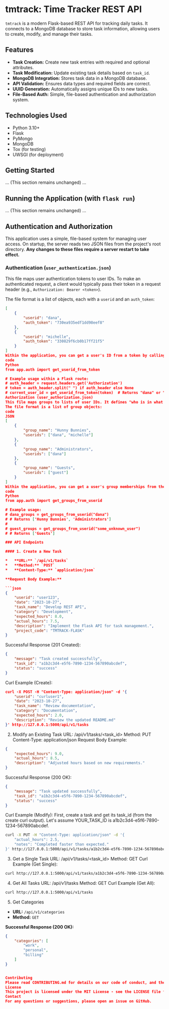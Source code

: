 # tmtrack: Time Tracker REST API

`tmtrack` is a modern Flask-based REST API for tracking daily tasks. It connects to a MongoDB database to store task information, allowing users to create, modify, and manage their tasks.

## Features

*   **Task Creation:** Create new task entries with required and optional attributes.
*   **Task Modification:** Update existing task details based on `task_id`.
*   **MongoDB Integration:** Stores task data in a MongoDB database.
*   **API Validation:** Ensures data types and required fields are correct.
*   **UUID Generation:** Automatically assigns unique IDs to new tasks.
*   **File-Based Auth:** Simple, file-based authentication and authorization system.

## Technologies Used

*   Python 3.10+
*   Flask
*   PyMongo
*   MongoDB
*   Tox (for testing)
*   UWSGI (for deployment)

## Getting Started

... (This section remains unchanged) ...

## Running the Application (with `flask run`)

... (This section remains unchanged) ...

## Authentication and Authorization

This application uses a simple, file-based system for managing user access. On startup, the server reads two JSON files from the project's root directory. **Any changes to these files require a server restart to take effect.**

### Authentication (`user_authentication.json`)

This file maps user authentication tokens to user IDs. To make an authenticated request, a client would typically pass their token in a request header (e.g., `Authorization: Bearer <token>`).

The file format is a list of objects, each with a `userid` and an `auth_token`:
```json
[
    {
        "userid": "dana",
        "auth_token": "730ea935edf1dd98eef8"
    },
    {
        "userid": "michelle",
        "auth_token": "330829f6cb0b17ff21f5"
    }
]
Within the application, you can get a user's ID from a token by calling a helper method:
code
Python
from app.auth import get_userid_from_token

# Example usage within a Flask route:
# auth_header = request.headers.get('Authorization')
# token = auth_header.split(" ") if auth_header else None
# current_user_id = get_userid_from_token(token)  # Returns "dana" or "guest"
Authorization (user_authorization.json)
This file maps groups to lists of user IDs. It defines "who is in what group."
The file format is a list of group objects:
code
JSON
[
    {
        "group_name": "Hunny Bunnies",
        "userids": ["dana", "michelle"]
    },
    {
        "group_name": "Administrators",
        "userids": ["dana"]
    },
    {
        "group_name": "Guests",
        "userids": ["guest"]
    }
]
Within the application, you can get a user's group memberships from their user ID:
code
Python
from app.auth import get_groups_from_userid

# Example usage:
# dana_groups = get_groups_from_userid("dana") 
# # Returns ['Hunny Bunnies', 'Administrators']
#
# guest_groups = get_groups_from_userid("some_unknown_user") 
# # Returns ['Guests']

### API Endpoints

#### 1. Create a New Task

*   **URL:** `/api/v1/tasks`
*   **Method:** `POST`
*   **Content-Type:** `application/json`

**Request Body Example:**

```json
{
    "userid": "user123",
    "date": "2023-10-27",
    "task_name": "Develop REST API",
    "category": "Development",
    "expected_hours": 8.0,
    "actual_hours": 7.5,
    "description": "Implement the Flask API for task management.",
    "project_code": "TMTRACK-FLASK"
}
```

Successful Response (201 Created):
```json
{
    "message": "Task created successfully",
    "task_id": "a1b2c3d4-e5f6-7890-1234-567890abcdef",
    "status": "success"
}
```


Curl Example (Create):
```json
curl -X POST -H "Content-Type: application/json" -d '{
    "userid": "curluser1",
    "date": "2023-10-27",
    "task_name": "Review documentation",
    "category": "Documentation",
    "expected_hours": 2.0,
    "description": "Review the updated README.md"
}' http://127.0.0.1:5000/api/v1/tasks
```


2. Modify an Existing Task
URL: /api/v1/tasks/<task_id>
Method: PUT
Content-Type: application/json
Request Body Example:
```json
{
    "expected_hours": 9.0,
    "actual_hours": 8.5,
    "description": "Adjusted hours based on new requirements."
}
```

Successful Response (200 OK):
```json
{
    "message": "Task updated successfully",
    "task_id": "a1b2c3d4-e5f6-7890-1234-567890abcdef",
    "status": "success"
}
```


Curl Example (Modify):
First, create a task and get its task_id (from the create curl output). Let's assume YOUR_TASK_ID is a1b2c3d4-e5f6-7890-1234-567890abcdef.
```bash
curl -X PUT -H "Content-Type: application/json" -d '{
    "actual_hours": 2.5,
    "notes": "Completed faster than expected."
}' http://127.0.0.1:5000/api/v1/tasks/a1b2c3d4-e5f6-7890-1234-567890abcdef
```

3. Get a Single Task
URL: /api/v1/tasks/<task_id>
Method: GET
Curl Example (Get Single):
```bash
curl http://127.0.0.1:5000/api/v1/tasks/a1b2c3d4-e5f6-7890-1234-567890abcdef
```

4. Get All Tasks
URL: /api/v1/tasks
Method: GET
Curl Example (Get All):
```bash
curl http://127.0.0.1:5000/api/v1/tasks
```

5. Get Categories

*   **URL:** `/api/v1/categories`
*   **Method:** `GET`

**Successful Response (200 OK):**

```json
{
    "categories": [
        "work",
        "personal",
        "billing"
    ]
}


Contributing
Please read CONTRIBUTING.md for details on our code of conduct, and the process for submitting pull requests to us.
License
This project is licensed under the MIT License - see the LICENSE file for details.
Contact
For any questions or suggestions, please open an issue on GitHub.

